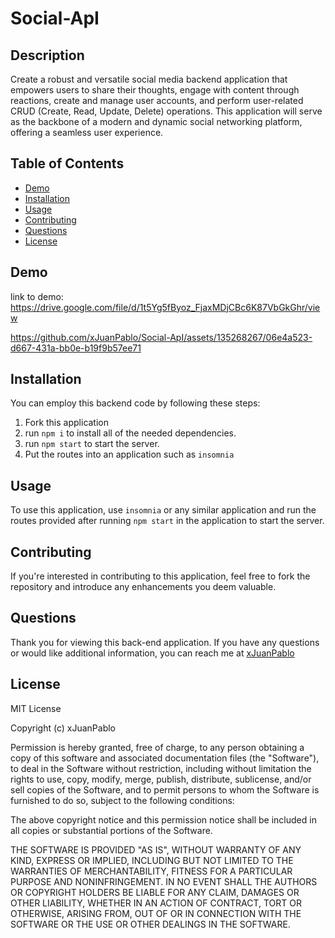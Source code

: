 # Social-ApI

## Description
Create a robust and versatile social media backend application that empowers users to share their thoughts, engage with content through reactions, create and manage user accounts, and perform user-related CRUD (Create, Read, Update, Delete) operations. This application will serve as the backbone of a modern and dynamic social networking platform, offering a seamless user experience.

## Table of Contents
  * [Demo](#demo)
  * [Installation](#installation)
  * [Usage](#usage)
  * [Contributing](#contributing)
  * [Questions](#questions)
  * [License](#license)

  ## Demo
  link to demo: https://drive.google.com/file/d/1t5Yg5fByoz_FjaxMDjCBc6K87VbGkGhr/view


https://github.com/xJuanPablo/Social-ApI/assets/135268267/06e4a523-d667-431a-bb0e-b19f9b57ee71


  ## Installation
You can employ this backend code by following these steps:

1. Fork this application
2. run ```npm i``` to install all of the needed dependencies.
3. run ```npm start``` to start the server.
4. Put the routes into an application such as ```insomnia```

## Usage
To use this application, use ```insomnia``` or any similar application and run the routes provided after running ```npm start``` in the application to start the server.

## Contributing
If you're interested in contributing to this application, feel free to fork the repository and introduce any enhancements you deem valuable.


## Questions
Thank you for viewing this back-end application. If you have any questions or would like additional information, you can reach me at [xJuanPablo](https://github.com/xJuanPablo)

## License
MIT License

Copyright (c) xJuanPablo

Permission is hereby granted, free of charge, to any person obtaining a copy of this software and associated documentation files (the "Software"), to deal in the Software without restriction, including without limitation the rights to use, copy, modify, merge, publish, distribute, sublicense, and/or sell copies of the Software, and to permit persons to whom the Software is furnished to do so, subject to the following conditions:

The above copyright notice and this permission notice shall be included in all copies or substantial portions of the Software.

THE SOFTWARE IS PROVIDED "AS IS", WITHOUT WARRANTY OF ANY KIND, EXPRESS OR IMPLIED, INCLUDING BUT NOT LIMITED TO THE WARRANTIES OF MERCHANTABILITY, FITNESS FOR A PARTICULAR PURPOSE AND NONINFRINGEMENT. IN NO EVENT SHALL THE AUTHORS OR COPYRIGHT HOLDERS BE LIABLE FOR ANY CLAIM, DAMAGES OR OTHER LIABILITY, WHETHER IN AN ACTION OF CONTRACT, TORT OR OTHERWISE, ARISING FROM, OUT OF OR IN CONNECTION WITH THE SOFTWARE OR THE USE OR OTHER DEALINGS IN THE SOFTWARE.
